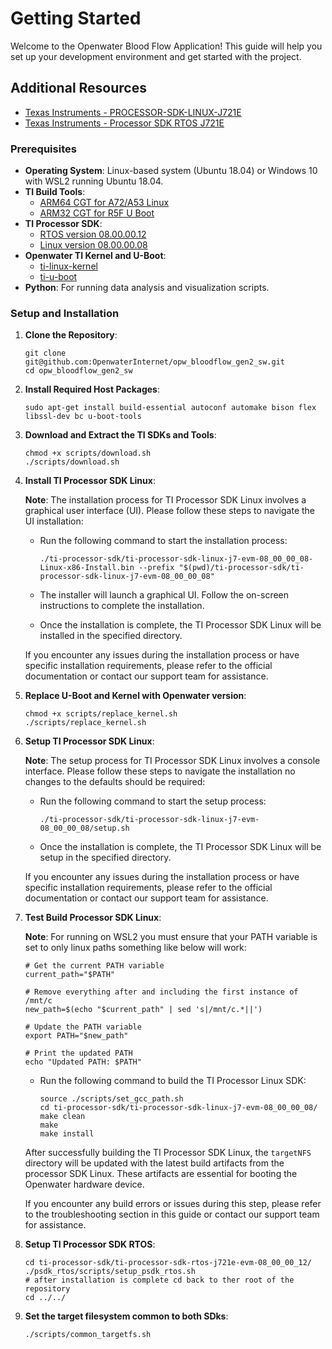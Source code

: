 # Getting Started

Welcome to the Openwater Blood Flow Application! This guide will help you set up your development environment and get started with the project.

## Additional Resources
- [Texas Instruments - PROCESSOR-SDK-LINUX-J721E](https://software-dl.ti.com/jacinto7/esd/processor-sdk-linux-jacinto7/08_00_00_08/exports/docs/linux/Overview.html)
- [Texas Instruments - Processor SDK RTOS J721E](https://software-dl.ti.com/jacinto7/esd/processor-sdk-rtos-jacinto7/08_00_00_12/exports/docs/psdk_rtos/docs/user_guide/index.html)

### Prerequisites

- **Operating System**: Linux-based system (Ubuntu 18.04) or Windows 10 with WSL2 running Ubuntu 18.04.
- **TI Build Tools**: 
  - [ARM64 CGT for A72/A53 Linux](https://developer.arm.com/-/media/Files/downloads/gnu-a/9.2-2019.12/binrel/gcc-arm-9.2-2019.12-x86_64-aarch64-none-linux-gnu.tar.xz)
  - [ARM32 CGT for R5F U Boot](https://developer.arm.com/-/media/Files/downloads/gnu-a/9.2-2019.12/binrel/gcc-arm-9.2-2019.12-x86_64-arm-none-linux-gnueabihf.tar.xz)
- **TI Processor SDK**: 
  - [RTOS version 08.00.00.12](https://dr-download.ti.com/software-development/software-development-kit-sdk/MD-bA0wfI4X2g/08.00.00.12/ti-processor-sdk-rtos-j721e-evm-08_00_00_12.tar.gz)
  - [Linux version 08.00.00.08](https://dr-download.ti.com/software-development/software-development-kit-sdk/MD-U6uMjOroyO/08.00.00.08/ti-processor-sdk-linux-j7-evm-08_00_00_08-Linux-x86-Install.bin)
- **Openwater TI Kernel and U-Boot**: 
  - [ti-linux-kernel](https://github.com/OpenwaterInternet/ti-linux-kernel.git)
  - [ti-u-boot](https://github.com/OpenwaterInternet/ti-u-boot.git)
- **Python**: For running data analysis and visualization scripts.

### Setup and Installation

1. **Clone the Repository**:
   ```shell
   git clone git@github.com:OpenwaterInternet/opw_bloodflow_gen2_sw.git
   cd opw_bloodflow_gen2_sw
   ```

2. **Install Required Host Packages**:
   ```shell
   sudo apt-get install build-essential autoconf automake bison flex libssl-dev bc u-boot-tools
   ```

3. **Download and Extract the TI SDKs and Tools**:
   ```shell
   chmod +x scripts/download.sh
   ./scripts/download.sh
   ```

4. **Install TI Processor SDK Linux**:

   **Note**: The installation process for TI Processor SDK Linux involves a graphical user interface (UI). Please follow these steps to navigate the UI installation:

   - Run the following command to start the installation process:

     ```shell
     ./ti-processor-sdk/ti-processor-sdk-linux-j7-evm-08_00_00_08-Linux-x86-Install.bin --prefix "$(pwd)/ti-processor-sdk/ti-processor-sdk-linux-j7-evm-08_00_00_08"
     ```

   - The installer will launch a graphical UI. Follow the on-screen instructions to complete the installation. 

   - Once the installation is complete, the TI Processor SDK Linux will be installed in the specified directory.

   If you encounter any issues during the installation process or have specific installation requirements, please refer to the official documentation or contact our support team for assistance.

5. **Replace U-Boot and Kernel with Openwater version**:
   ```shell
   chmod +x scripts/replace_kernel.sh
   ./scripts/replace_kernel.sh
   ```

5. **Setup TI Processor SDK Linux**:

   **Note**: The setup process for TI Processor SDK Linux involves a console interface. Please follow these steps to navigate the installation no changes to the defaults should be required:

   - Run the following command to start the setup process:
      ```shell
      ./ti-processor-sdk/ti-processor-sdk-linux-j7-evm-08_00_00_08/setup.sh
      ```
   - Once the installation is complete, the TI Processor SDK Linux will be setup in the specified directory.

   If you encounter any issues during the installation process or have specific installation requirements, please refer to the official documentation or contact our support team for assistance.

6. **Test Build Processor SDK Linux**:

   **Note**: For running on WSL2 you must ensure that your PATH variable is set to only linux paths something like below will work:
      ```shell
      # Get the current PATH variable
      current_path="$PATH"

      # Remove everything after and including the first instance of /mnt/c
      new_path=$(echo "$current_path" | sed 's|/mnt/c.*||')

      # Update the PATH variable
      export PATH="$new_path"

      # Print the updated PATH
      echo "Updated PATH: $PATH"
      ```

   - Run the following command to build the TI Processor Linux SDK:
      ```shell
      source ./scripts/set_gcc_path.sh
      cd ti-processor-sdk/ti-processor-sdk-linux-j7-evm-08_00_00_08/
      make clean
      make 
      make install
      ```
   After successfully building the TI Processor SDK Linux, the `targetNFS` directory will be updated with the latest build artifacts from the processor SDK Linux. These artifacts are essential for booting the Openwater hardware device.

   If you encounter any build errors or issues during this step, please refer to the troubleshooting section in this guide or contact our support team for assistance.

7. **Setup TI Processor SDK RTOS**:
   ```shell
   cd ti-processor-sdk/ti-processor-sdk-rtos-j721e-evm-08_00_00_12/
   ./psdk_rtos/scripts/setup_psdk_rtos.sh 
   # after installation is complete cd back to ther root of the repository
   cd ../../
   ```
7. **Set the target filesystem common to both SDks**:
   ```shell
   ./scripts/common_targetfs.sh
   ```